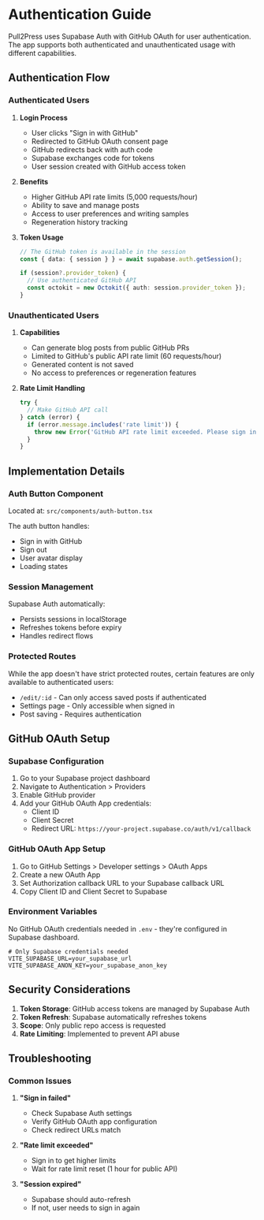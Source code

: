 # Authentication Guide

Pull2Press uses Supabase Auth with GitHub OAuth for user authentication. The app supports both authenticated and unauthenticated usage with different capabilities.

## Authentication Flow

### Authenticated Users

1. **Login Process**
   - User clicks "Sign in with GitHub"
   - Redirected to GitHub OAuth consent page
   - GitHub redirects back with auth code
   - Supabase exchanges code for tokens
   - User session created with GitHub access token

2. **Benefits**
   - Higher GitHub API rate limits (5,000 requests/hour)
   - Ability to save and manage posts
   - Access to user preferences and writing samples
   - Regeneration history tracking

3. **Token Usage**
   ```typescript
   // The GitHub token is available in the session
   const { data: { session } } = await supabase.auth.getSession();
   
   if (session?.provider_token) {
     // Use authenticated GitHub API
     const octokit = new Octokit({ auth: session.provider_token });
   }
   ```

### Unauthenticated Users

1. **Capabilities**
   - Can generate blog posts from public GitHub PRs
   - Limited to GitHub's public API rate limit (60 requests/hour)
   - Generated content is not saved
   - No access to preferences or regeneration features

2. **Rate Limit Handling**
   ```typescript
   try {
     // Make GitHub API call
   } catch (error) {
     if (error.message.includes('rate limit')) {
       throw new Error('GitHub API rate limit exceeded. Please sign in to continue.');
     }
   }
   ```

## Implementation Details

### Auth Button Component

Located at: `src/components/auth-button.tsx`

The auth button handles:
- Sign in with GitHub
- Sign out
- User avatar display
- Loading states

### Session Management

Supabase Auth automatically:
- Persists sessions in localStorage
- Refreshes tokens before expiry
- Handles redirect flows

### Protected Routes

While the app doesn't have strict protected routes, certain features are only available to authenticated users:

- `/edit/:id` - Can only access saved posts if authenticated
- Settings page - Only accessible when signed in
- Post saving - Requires authentication

## GitHub OAuth Setup

### Supabase Configuration

1. Go to your Supabase project dashboard
2. Navigate to Authentication > Providers
3. Enable GitHub provider
4. Add your GitHub OAuth App credentials:
   - Client ID
   - Client Secret
   - Redirect URL: `https://your-project.supabase.co/auth/v1/callback`

### GitHub OAuth App Setup

1. Go to GitHub Settings > Developer settings > OAuth Apps
2. Create a new OAuth App
3. Set Authorization callback URL to your Supabase callback URL
4. Copy Client ID and Client Secret to Supabase

### Environment Variables

No GitHub OAuth credentials needed in `.env` - they're configured in Supabase dashboard.

```env
# Only Supabase credentials needed
VITE_SUPABASE_URL=your_supabase_url
VITE_SUPABASE_ANON_KEY=your_supabase_anon_key
```

## Security Considerations

1. **Token Storage**: GitHub access tokens are managed by Supabase Auth
2. **Token Refresh**: Supabase automatically refreshes tokens
3. **Scope**: Only public repo access is requested
4. **Rate Limiting**: Implemented to prevent API abuse

## Troubleshooting

### Common Issues

1. **"Sign in failed"**
   - Check Supabase Auth settings
   - Verify GitHub OAuth app configuration
   - Check redirect URLs match

2. **"Rate limit exceeded"**
   - Sign in to get higher limits
   - Wait for rate limit reset (1 hour for public API)

3. **"Session expired"**
   - Supabase should auto-refresh
   - If not, user needs to sign in again
